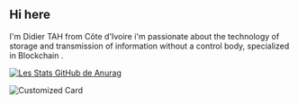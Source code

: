 ## Hi here 
I'm Didier TAH from Côte d'Ivoire i'm passionate about the technology of storage and transmission of information without a control body, specialized in Blockchain .



[![Les Stats GitHub de Anurag](https://github-readme-stats.vercel.app/api?username=MrsRobbot)](https://github.com/anuraghazra/github-readme-stats)

![Customized Card](https://github-readme-stats.vercel.app/api/pin?username=MrsRobbot&repo=github-readme-stats&title_color=fff&icon_color=f9f9f9&text_color=9f9f9f&bg_color=151515)
